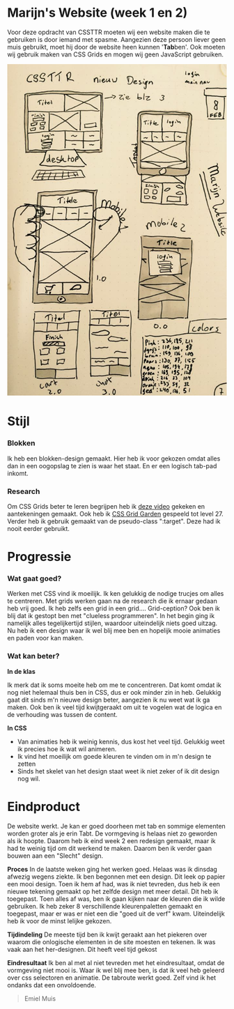 # Marijn's Website (week 1 en 2)

Voor deze opdracht van CSSTTR moeten wij een website maken die te gebruiken is door iemand met spasme. Aangezien deze persoon liever geen muis gebruikt, moet hij door de website heen kunnen '**Tab**ben'. Ook moeten wij gebruik maken van CSS Grids en mogen wij geen JavaScript gebruiken.

![Eerste Design](design.jpeg "Eerste Design")

# Stijl
### Blokken
Ik heb een blokken-design gemaakt. Hier heb ik voor gekozen omdat alles dan in een oogopslag te zien is waar het staat. En er een logisch tab-pad inkomt. 

### Research
Om CSS Grids beter te leren begrijpen heb ik [deze video](https://www.youtube.com/watch?v=HgwCeNVPlo0) gekeken en aantekeningen gemaakt. Ook heb ik [CSS Grid Garden](http://cssgridgarden.com/#nl) gespeeld tot level 27. Verder heb ik gebruik gemaakt van de pseudo-class ":target". Deze had ik nooit eerder gebruikt.

# Progressie
### Wat gaat goed?
Werken met CSS vind ik moeilijk. Ik ken gelukkig de nodige trucjes om alles te centreren. Met grids werken gaan na de research die ik ernaar gedaan heb vrij goed. Ik heb zelfs een grid in een grid.... Grid-ception?
Ook ben ik blij dat ik gestopt ben met "clueless programmeren". In het begin ging ik namelijk alles tegelijkertijd stijlen, waardoor uiteindelijk niets goed uitzag. Nu heb ik een design waar ik wel blij mee ben en hopelijk mooie animaties en paden voor kan maken.

### Wat kan beter?
**In de klas**

Ik merk dat ik soms moeite heb om me te concentreren. Dat komt omdat ik nog niet helemaal thuis ben in CSS, dus er ook minder zin in heb. Gelukkig gaat dit sinds m'n nieuwe design beter, aangezien ik nu weet wat ik ga maken. Ook ben ik veel tijd kwijtgeraakt om uit te vogelen wat de logica en de verhouding was tussen de content. 

**In CSS**

  * Van animaties heb ik weinig kennis, dus kost het veel tijd. Gelukkig weet ik precies hoe ik wat wil animeren.
  * Ik vind het moeilijk om goede kleuren te vinden om in m'n design te zetten
  * Sinds het skelet van het design staat weet ik niet zeker of ik dit design nog wil.
  
# Eindproduct
  De website werkt. Je kan er goed doorheen met tab en sommige elementen worden groter als je erin Tabt. De vormgeving is helaas niet zo geworden als ik hoopte. Daarom heb ik eind week 2 een redesign gemaakt, maar ik had te weinig tijd om dit werkend te maken. Daarom ben ik verder gaan bouwen aan een "Slecht" design.
  
 **Proces** 
 In de laatste weken ging het werken goed. Helaas was ik dinsdag afwezig wegens ziekte. Ik ben begonnen met een design. Dit leek op papier een mooi design. Toen ik hem af had, was ik niet tevreden, dus heb ik een nieuwe tekening gemaakt op het zelfde design met meer detail. Dit heb ik toegepast. Toen alles af was, ben ik gaan kijken naar de kleuren die ik wilde gebruiken. Ik heb zeker 8 verschillende kleurenpaletten gemaakt en toegepast, maar er was er niet een die "goed uit de verf" kwam. Uiteindelijk heb ik voor de minst lelijke gekozen.
 
 **Tijdindeling**
 De meeste tijd ben ik kwijt geraakt aan het piekeren over waarom die onlogische elementen in de site moesten en tekenen. Ik was vaak aan het her-designen. Dit heeft veel tijd gekost
 
 **Eindresultaat**
 Ik ben al met al niet tevreden met het eindresultaat, omdat de vormgeving niet mooi is. Waar ik wel blij mee ben, is dat ik veel heb geleerd over css selectoren en animatie. De tabroute werkt goed. Zelf vind ik het ondanks dat een onvoldoende.
  
 > Emiel Muis
